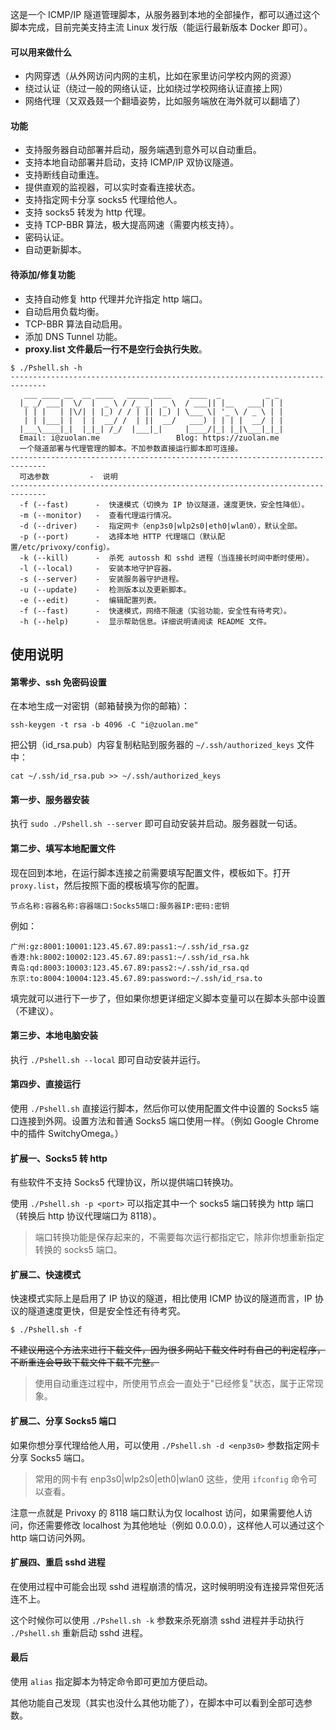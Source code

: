 这是一个 ICMP/IP 隧道管理脚本，从服务器到本地的全部操作，都可以通过这个脚本完成，目前完美支持主流 Linux 发行版（能运行最新版本 Docker 即可）。

#### 可以用来做什么

* 内网穿透（从外网访问内网的主机，比如在家里访问学校内网的资源）
* 绕过认证（绕过一般的网络认证，比如绕过学校网络认证直接上网）
* 网络代理（又双叒叕一个翻墙姿势，比如服务端放在海外就可以翻墙了）

#### 功能

* 支持服务器自动部署并启动，服务端遇到意外可以自动重启。
* 支持本地自动部署并启动，支持 ICMP/IP 双协议隧道。
* 支持断线自动重连。
* 提供直观的监视器，可以实时查看连接状态。
* 支持指定网卡分享 socks5 代理给他人。
* 支持 socks5 转发为 http 代理。
* 支持 TCP-BBR 算法，极大提高网速（需要内核支持）。
* 密码认证。
* 自动更新脚本。

#### 待添加/修复功能

* 支持自动修复 http 代理并允许指定 http 端口。
* 自动启用负载均衡。
* TCP-BBR 算法自动启用。
* 添加 DNS Tunnel 功能。
* **proxy.list 文件最后一行不是空行会执行失败**。

```shell
$ ./Pshell.sh -h
------------------------------------------------------------------------------
   ___ ____ __  __ ____   _____ ____    ____  _          _ _ 
  |_ _/ ___|  \/  |  _ \ / /_ _|  _ \  / ___|| |__   ___| | |
   | | |   | |\/| | |_) / / | || |_) | \___ \| '_ \ / _ \ | |
   | | |___| |  | |  __/ /  | ||  __/   ___) | | | |  __/ | |
  |___\____|_|  |_|_| /_/  |___|_|     |____/|_| |_|\___|_|_|
  Email: i@zuolan.me                 Blog: https://zuolan.me
  一个隧道部署与代理管理的脚本。不加参数直接运行脚本即可连接。
------------------------------------------------------------------------------
  可选参数         -  说明
------------------------------------------------------------------------------
  -f (--fast)      -  快速模式（切换为 IP 协议隧道，速度更快，安全性降低）。
  -m (--monitor)   -  查看代理运行情况。
  -d (--driver)    -  指定网卡（enp3s0|wlp2s0|eth0|wlan0），默认全部。
  -p (--port)      -  选择本地 HTTP 代理端口（默认配置/etc/privoxy/config）。
  -k (--kill)      -  杀死 autossh 和 sshd 进程（当连接长时间中断时使用）。
  -l (--local)     -  安装本地守护容器。
  -s (--server)    -  安装服务器守护进程。
  -u (--update)    -  检测版本以及更新脚本。
  -e (--edit)      -  编辑配置列表。
  -f (--fast)      -  快速模式，网络不限速（实验功能，安全性有待考究）。
  -h (--help)      -  显示帮助信息。详细说明请阅读 README 文件。
```

## 使用说明

#### 第零步、ssh 免密码设置

在本地生成一对密钥（邮箱替换为你的邮箱）：

```shell
ssh-keygen -t rsa -b 4096 -C "i@zuolan.me"
```

把公钥（id_rsa.pub）内容复制粘贴到服务器的 `~/.ssh/authorized_keys` 文件中：

```shell
cat ~/.ssh/id_rsa.pub >> ~/.ssh/authorized_keys
```

#### 第一步、服务器安装

执行 `sudo ./Pshell.sh --server` 即可自动安装并启动。服务器就一句话。

#### 第二步、填写本地配置文件

现在回到本地，在运行脚本连接之前需要填写配置文件，模板如下。打开 `proxy.list`，然后按照下面的模板填写你的配置。

```shell
节点名称:容器名称:容器端口:Socks5端口:服务器IP:密码:密钥
```

例如：

```shell
广州:gz:8001:10001:123.45.67.89:pass1:~/.ssh/id_rsa.gz
香港:hk:8002:10002:123.45.67.89:pass1:~/.ssh/id_rsa.hk
青岛:qd:8003:10003:123.45.67.89:pass2:~/.ssh/id_rsa.qd
东京:to:8004:10004:123.45.67.89:password:~/.ssh/id_rsa.to
```

填完就可以进行下一步了，但如果你想更详细定义脚本变量可以在脚本头部中设置（不建议）。

#### 第三步、本地电脑安装

执行 `./Pshell.sh --local` 即可自动安装并运行。

#### 第四步、直接运行

使用 `./Pshell.sh` 直接运行脚本，然后你可以使用配置文件中设置的 Socks5 端口连接到外网。设置方法和普通 Socks5 端口使用一样。（例如 Google Chrome 中的插件 SwitchyOmega。）

#### 扩展一、Socks5 转 http

有些软件不支持 Socks5 代理协议，所以提供端口转换功。

使用 `./Pshell.sh -p <port>` 可以指定其中一个 socks5 端口转换为 http 端口（转换后 http 协议代理端口为 8118）。

> 端口转换功能是保存起来的，不需要每次运行都指定它，除非你想重新指定转换的 socks5 端口。

#### 扩展二、快速模式

快速模式实际上是启用了 IP 协议的隧道，相比使用 ICMP 协议的隧道而言，IP 协议的隧道速度更快，但是安全性还有待考究。

```shell
$ ./Pshell.sh -f
```

~~不建议用这个方法来进行下载文件，因为很多网站下载文件时有自己的判定程序，不断重连会导致下载文件下载不完整。~~

> 使用自动重连过程中，所使用节点会一直处于"已经修复"状态，属于正常现象。

#### 扩展二、分享 Socks5 端口

如果你想分享代理给他人用，可以使用 `./Pshell.sh -d <enp3s0>` 参数指定网卡分享 Socks5 端口。

> 常用的网卡有 enp3s0|wlp2s0|eth0|wlan0 这些，使用 `ifconfig` 命令可以查看。

注意一点就是 Privoxy 的 8118 端口默认为仅 localhost 访问，如果需要他人访问，你还需要修改 localhost 为其他地址（例如 0.0.0.0），这样他人可以通过这个 http 端口访问外网。

#### 扩展四、重启 sshd 进程

在使用过程中可能会出现 sshd 进程崩溃的情况，这时候明明没有连接异常但死活连不上。

这个时候你可以使用 `./Pshell.sh -k` 参数来杀死崩溃 sshd 进程并手动执行 `./Pshell.sh` 重新启动 sshd 进程。

#### 最后

使用 `alias` 指定脚本为特定命令即可更加方便启动。

其他功能自己发现（其实也没什么其他功能了），在脚本中可以看到全部可选参数。